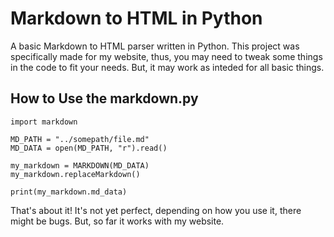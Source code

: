 # Markdown to HTML in Python

A basic Markdown to HTML parser written in Python. This project was specifically made for my website, thus, you may need to tweak some things in the code to fit your needs. But, it may work as inteded for all basic things.

## How to Use the markdown.py
```
import markdown

MD_PATH = "../somepath/file.md"
MD_DATA = open(MD_PATH, "r").read()

my_markdown = MARKDOWN(MD_DATA)
my_markdown.replaceMarkdown()

print(my_markdown.md_data)
```

That's about it! It's not yet perfect, depending on how you use it, there might be bugs. But, so far it works with my website.
